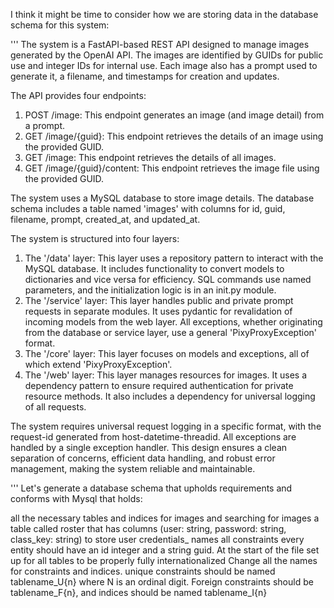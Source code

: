 I think it might be time to consider how we are storing data in the database schema for this system:

'''
The system is a FastAPI-based REST API designed to manage images generated by the OpenAI API. The images are identified by GUIDs for public use and integer IDs for internal use. Each image also has a prompt used to generate it, a filename, and timestamps for creation and updates.

The API provides four endpoints:
1. POST /image: This endpoint generates an image (and image detail) from a prompt.
2. GET /image/{guid}: This endpoint retrieves the details of an image using the provided GUID.
3. GET /image: This endpoint retrieves the details of all images.
4. GET /image/{guid}/content: This endpoint retrieves the image file using the provided GUID.

The system uses a MySQL database to store image details. The database schema includes a table named 'images' with columns for id, guid, filename, prompt, created_at, and updated_at.

The system is structured into four layers:
1. The '/data' layer: This layer uses a repository pattern to interact with the MySQL database. It includes functionality to convert models to dictionaries and vice versa for efficiency. SQL commands use named parameters, and the initialization logic is in an init.py module.
2. The '/service' layer: This layer handles public and private prompt requests in separate modules. It uses pydantic for revalidation of incoming models from the web layer. All exceptions, whether originating from the database or service layer, use a general 'PixyProxyException' format.
3. The '/core' layer: This layer focuses on models and exceptions, all of which extend 'PixyProxyException'.
4. The '/web' layer: This layer manages resources for images. It uses a dependency pattern to ensure required authentication for private resource methods. It also includes a dependency for universal logging of all requests.

The system requires universal request logging in a specific format, with the request-id generated from host-datetime-threadid. All exceptions are handled by a single exception handler. This design ensures a clean separation of concerns, efficient data handling, and robust error management, making the system reliable and maintainable.

'''
Let's generate a database schema that upholds requirements and conforms with Mysql that holds:

all the necessary tables and indices for images and searching for images
a table called roster that has columns (user: string, password: string, class_key: string) to store user credentials_
names all constraints
every entity should have an id integer and a string guid.
At the start of the file set up for all tables to be properly fully internationalized
Change all the names for constraints and indices.
unique constraints should be named tablename_U{n} where N is an ordinal digit.
Foreign constraints should be tablename_F{n}, and
indices should be named tablename_I{n}